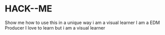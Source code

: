 # HACK--ME
Show me how to use this in a unique way i am a visual learner
I am a EDM Producer
I love to learn but i am a visual learner 

